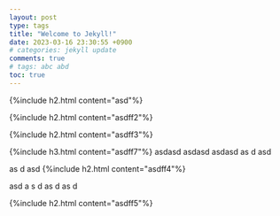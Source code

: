 ```yaml
---
layout: post
type: tags
title: "Welcome to Jekyll!"
date: 2023-03-16 23:30:55 +0900
# categories: jekyll update
comments: true
# tags: abc abd
toc: true
---
```




{%include h2.html content="asd"%}

{%include h2.html content="asdff2"%}

{%include h2.html content="asdff3"%}

{%include h3.html content="asdff7"%}
asdasd
asdasd
asdasd
as
d
asd

as
d
asd
{%include h2.html content="asdff4"%}

asd
a
s
d
as
d
as
d

{%include h2.html content="asdff5"%}
